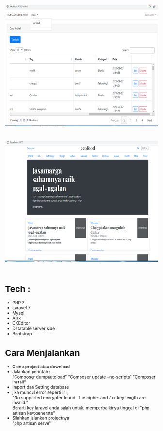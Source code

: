 <p align="center" ><img height="400px" src="https://github.com/perdianto27/bmg_ecofood/blob/master/ss.png"> </p>
<br>
<p align="center" ><img height="400px" src="https://github.com/perdianto27/bmg_ecofood/blob/master/ss-home.png"> </p>
<br>

# Tech :
- PHP 7
- Laravel 7 
- Mysql
- Ajax
- CKEditor
- Datatable server side
- Bootstrap

# Cara Menjalankan
- Clone project atau download
- Jalankan perintah : <br>
“Composer dumpautoload”
“Composer update –no-scripts” 
“Composer install”
- Import dan Setting database
- jika muncul error seperti ini, <br>
"No supported encrypter found. The cipher and / or key length are invalid." <br>
Berarti key laravel anda salah untuk, memperbaikinya tinggal di
"php artisan key:generate"
- Silahkan jalankan projectnya <br>
"php artisan serve"